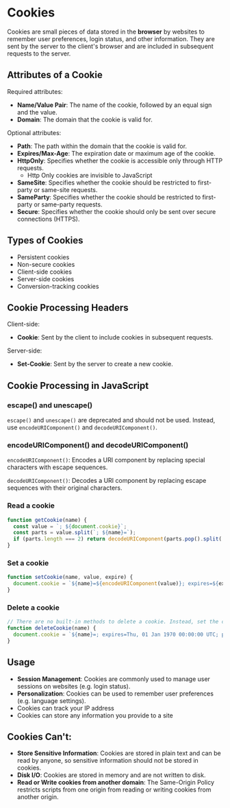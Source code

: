 # Cookies
Cookies are small pieces of data stored in the **browser** by websites to remember user preferences, login status, and other information. They are sent by the server to the client's browser and are included in subsequent requests to the server.

## Attributes of a Cookie
Required attributes:
- **Name/Value Pair**: The name of the cookie, followed by an equal sign and the value.
- **Domain**: The domain that the cookie is valid for.

Optional attributes:
- **Path**: The path within the domain that the cookie is valid for.
- **Expires/Max-Age**: The expiration date or maximum age of the cookie.
- **HttpOnly**: Specifies whether the cookie is accessible only through HTTP requests.
  - Http Only cookies are invisible to JavaScript
- **SameSite**: Specifies whether the cookie should be restricted to first-party or same-site requests.
- **SameParty**: Specifies whether the cookie should be restricted to first-party or same-party requests.
- **Secure**: Specifies whether the cookie should only be sent over secure connections (HTTPS).

## Types of Cookies
- Persistent cookies
- Non-secure cookies
- Client-side cookies
- Server-side cookies
- Conversion-tracking cookies

## Cookie Processing Headers
Client-side:
- **Cookie**: Sent by the client to include cookies in subsequent requests.

Server-side:
- **Set-Cookie**: Sent by the server to create a new cookie.

## Cookie Processing in JavaScript
### escape() and unescape()
`escape()` and `unescape()` are deprecated and should not be used. Instead, use `encodeURIComponent()` and `decodeURIComponent()`.

### encodeURIComponent() and decodeURIComponent()
`encodeURIComponent()`: Encodes a URI component by replacing special characters with escape sequences.

`decodeURIComponent()`: Decodes a URI component by replacing escape sequences with their original characters.

### Read a cookie
```javascript
function getCookie(name) {
  const value = `; ${document.cookie}`;
  const parts = value.split(`; ${name}=`);
  if (parts.length === 2) return decodeURIComponent(parts.pop().split(';').shift());
}
```

### Set a cookie
```javascript
function setCookie(name, value, expire) {
  document.cookie = `${name}=${encodeURIComponent(value)}; expires=${expire}; path=/`;
}
```

### Delete a cookie
```javascript
// There are no built-in methods to delete a cookie. Instead, set the cookie's expiration date to a past date.
function deleteCookie(name) {
  document.cookie = `${name}=; expires=Thu, 01 Jan 1970 00:00:00 UTC; path=/;`;
}
```

## Usage
- **Session Management**: Cookies are commonly used to manage user sessions on websites (e.g. login status).
- **Personalization**: Cookies can be used to remember user preferences (e.g. language settings).
- Cookies can track your IP address
- Cookies can store any information you provide to a site

## Cookies Can't:
- **Store Sensitive Information**: Cookies are stored in plain text and can be read by anyone, so sensitive information should not be stored in cookies.
- **Disk I/O**: Cookies are stored in memory and are not written to disk.
- **Read or Write cookies from another domain**: The Same-Origin Policy restricts scripts from one origin from reading or writing cookies from another origin.